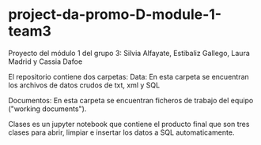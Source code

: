 # project-da-promo-D-module-1-team3
Proyecto del módulo 1 del grupo 3: Silvia Alfayate, Estibaliz Gallego, Laura Madrid y Cassia Dafoe

El repositorio contiene dos carpetas:
Data:
En esta carpeta se encuentran los archivos de datos crudos de txt, xml y SQL

Documentos:
En esta carpeta se encuentran ficheros de trabajo del equipo ("working documents"). 

Clases es un jupyter notebook que contiene el producto final que son tres clases para abrir, limpiar e insertar los datos a SQL automaticamente.

